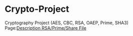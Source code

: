 Crypto-Project
==============

Cryptography Project (AES, CBC, RSA, OAEP, Prime, SHA3)
<br/>
Page:[Description RSA/Prime/Share File](http://franciscodesign.github.io/RSA/)
